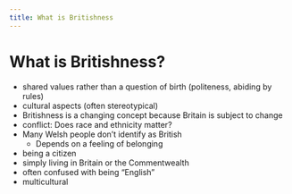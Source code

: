 ```yaml
---
title: What is Britishness
---
```

# What is Britishness?

- shared values rather than a question of birth (politeness, abiding by rules)
- cultural aspects (often stereotypical)
- Britishness is a changing concept because Britain is subject to change
- conflict: Does race and ethnicity matter?
- Many Welsh people don’t identify as British
    - Depends on a feeling of belonging
- being a citizen
- simply living in Britain or the Commentwealth
- often confused with being “English”
- multicultural